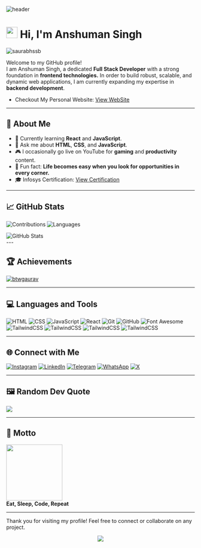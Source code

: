 ![header](https://capsule-render.vercel.app/api?type=waving&color=ff0033&height=200&section=header&text=welcome&fontSize=80&fontColor=fff&&fontAlignY=35&desc=&descSize=20&descAlign=70)

# <img src = "https://raw.githubusercontent.com/MartinHeinz/MartinHeinz/master/wave.gif" width = 30px> Hi, I'm Anshuman Singh

<img src="https://komarev.com/ghpvc/?username=btwGaurav&label=Profile%20views&color=0e75b6&style=flat" alt="saurabhssb" />

Welcome to my GitHub profile!  
I am Anshuman Singh, a dedicated **Full Stack Developer** with a strong foundation in **frontend technologies.**
In order to build robust, scalable, and dynamic web applications, I am currently expanding my expertise in **backend development**. 
- Checkout My Personal Website: [View WebSite](https://salvatorbygaurav.netlify.app/)

---

## 🌟 About Me

- 🔭 Currently learning **React** and **JavaScript**.
- 💬 Ask me about **HTML**, **CSS**, and **JavaScript**.
- 🎮 I occasionally go live on YouTube for **gaming** and **productivity** content.
- 🌟 Fun fact: **Life becomes easy when you look for opportunities in every corner.**
- 🎓 Infosys Certification: [View Certification](https://shorturl.at/cvKCI)

---

## 📈 GitHub Stats

![Contributions](https://github-readme-streak-stats.herokuapp.com/?user=btwGaurav&theme=dark&count_private=true)
![Languages](https://github-readme-stats.vercel.app/api/top-langs/?username=btwGaurav&layout=compact&theme=dark)
<div>
<img align="center" src="https://github-readme-stats.vercel.app/api?username=btwGaurav&show_icons=true&locale=en&v=2&layout=compact&theme=dark" alt="GitHub Stats" />
</div>
---

## 🏆 Achievements

<p align="left"> <a href="https://github.com/ryo-ma/github-profile-trophy"><img src="https://github-profile-trophy.vercel.app/?username=btwgaurav" alt="btwgaurav" /></a> </p>

---

## 💻 Languages and Tools

![HTML](https://img.shields.io/badge/-HTML5-E34F26?logo=html5&logoColor=white&style=for-the-badge)
![CSS](https://img.shields.io/badge/-CSS3-1572B6?logo=css3&logoColor=white&style=for-the-badge)
![JavaScript](https://img.shields.io/badge/-JavaScript-F7DF1E?logo=javascript&logoColor=black&style=for-the-badge)
![React](https://img.shields.io/badge/-React-61DAFB?logo=react&logoColor=black&style=for-the-badge)
![Git](https://img.shields.io/badge/-Git-F05032?logo=git&logoColor=white&style=for-the-badge)
![GitHub](https://img.shields.io/badge/-GitHub-181717?logo=github&logoColor=white&style=for-the-badge)
![Font Awesome](https://img.shields.io/badge/-Font%20Awesome-528DD7?logo=font-awesome&logoColor=white&style=for-the-badge)
![TailwindCSS](https://img.shields.io/badge/tailwindcss-%2338B2AC.svg?style=for-the-badge&logo=tailwind-css&logoColor=white)
![TailwindCSS](https://img.shields.io/badge/Node%20js-339933?style=for-the-badge&logo=nodedotjs&logoColor=white)
![TailwindCSS](https://img.shields.io/badge/MongoDB-4EA94B?style=for-the-badge&logo=mongodb&logoColor=white)
![TailwindCSS](https://img.shields.io/badge/Express%20js-000000?style=for-the-badge&logo=express&logoColor=white)



---

## 🌐 Connect with Me

[![Instagram](https://img.shields.io/badge/Instagram-E4405F?logo=instagram&logoColor=white&style=for-the-badge)](https://www.instagram.com/_btw_gaurav)
[![LinkedIn](https://img.shields.io/badge/LinkedIn-0A66C2?logo=linkedin&logoColor=white&style=for-the-badge)](https://www.linkedin.com/in/gaurav-singh-941271339/)
[![Telegram](https://img.shields.io/badge/Telegram-26A5E4?logo=telegram&logoColor=white&style=for-the-badge)](https://t.me/+919755506362)
[![WhatsApp](https://img.shields.io/badge/WhatsApp-25D366?logo=whatsapp&logoColor=white&style=for-the-badge)](https://wa.me/9755506362)
[![X](https://img.shields.io/badge/X-%23000000.svg?style=for-the-badge&logo=X&logoColor=white)](https://x.com/btw__Gaurav)

---

## 🖼️ Random Dev Quote

![](https://quotes-github-readme.vercel.app/api?type=horizontal&theme=radical)

---

## 🌟 Motto
<img src="https://user-images.githubusercontent.com/74038190/229223263-cf2e4b07-2615-4f87-9c38-e37600f8381a.gif" width="150px"> <br>
**Eat, Sleep, Code, Repeat**



---

Thank you for visiting my profile! Feel free to connect or collaborate on any project.

<p align="center">
  <img src="https://capsule-render.vercel.app/api?type=waving&color=gradient&height=85&section=footer"/>
</p>

